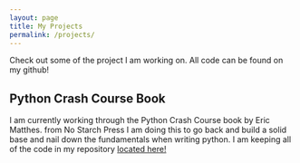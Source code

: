 ```yaml
---
layout: page
title: My Projects
permalink: /projects/
---
```


Check out some of the project I am working on.
All code can be found on my github!



## Python Crash Course Book

I am currently working through the Python Crash Course book by Eric Matthes. from No Starch Press
I am doing this to go back and build a solid base and nail down the fundamentals when writing python.
I am keeping all of the code in my repository [located here!](https://github.com/mwnickerson/python-crash-course)
